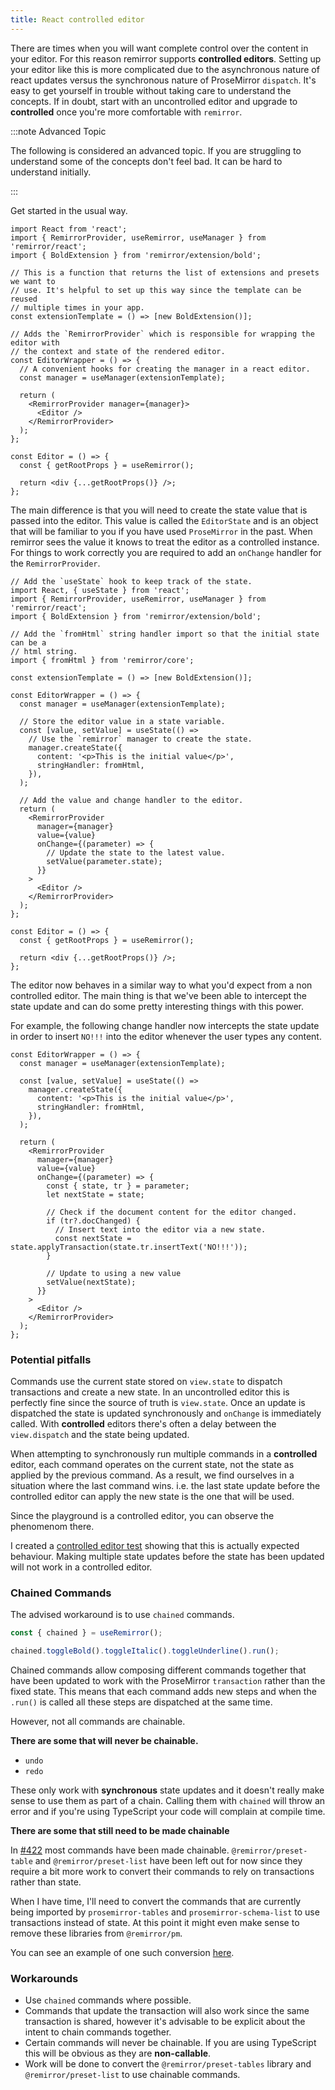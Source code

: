 ```yaml
---
title: React controlled editor
---
```


There are times when you will want complete control over the content in your editor. For this reason remirror supports **controlled editors**. Setting up your editor like this is more complicated due to the asynchronous nature of react updates versus the synchronous nature of ProseMirror `dispatch`. It's easy to get yourself in trouble without taking care to understand the concepts. If in doubt, start with an uncontrolled editor and upgrade to **controlled** once you're more comfortable with `remirror`.

:::note Advanced Topic

The following is considered an advanced topic. If you are struggling to understand some of the concepts don't feel bad. It can be hard to understand initially.

:::

Get started in the usual way.

```tsx
import React from 'react';
import { RemirrorProvider, useRemirror, useManager } from 'remirror/react';
import { BoldExtension } from 'remirror/extension/bold';

// This is a function that returns the list of extensions and presets we want to
// use. It's helpful to set up this way since the template can be reused
// multiple times in your app.
const extensionTemplate = () => [new BoldExtension()];

// Adds the `RemirrorProvider` which is responsible for wrapping the editor with
// the context and state of the rendered editor.
const EditorWrapper = () => {
  // A convenient hooks for creating the manager in a react editor.
  const manager = useManager(extensionTemplate);

  return (
    <RemirrorProvider manager={manager}>
      <Editor />
    </RemirrorProvider>
  );
};

const Editor = () => {
  const { getRootProps } = useRemirror();

  return <div {...getRootProps()} />;
};
```

The main difference is that you will need to create the state value that is passed into the editor. This value is called the `EditorState` and is an object that will be familiar to you if you have used `ProseMirror` in the past. When remirror sees the value it knows to treat the editor as a controlled instance. For things to work correctly you are required to add an `onChange` handler for the `RemirrorProvider`.

```tsx
// Add the `useState` hook to keep track of the state.
import React, { useState } from 'react';
import { RemirrorProvider, useRemirror, useManager } from 'remirror/react';
import { BoldExtension } from 'remirror/extension/bold';

// Add the `fromHtml` string handler import so that the initial state can be a
// html string.
import { fromHtml } from 'remirror/core';

const extensionTemplate = () => [new BoldExtension()];

const EditorWrapper = () => {
  const manager = useManager(extensionTemplate);

  // Store the editor value in a state variable.
  const [value, setValue] = useState(() =>
    // Use the `remirror` manager to create the state.
    manager.createState({
      content: '<p>This is the initial value</p>',
      stringHandler: fromHtml,
    }),
  );

  // Add the value and change handler to the editor.
  return (
    <RemirrorProvider
      manager={manager}
      value={value}
      onChange={(parameter) => {
        // Update the state to the latest value.
        setValue(parameter.state);
      }}
    >
      <Editor />
    </RemirrorProvider>
  );
};

const Editor = () => {
  const { getRootProps } = useRemirror();

  return <div {...getRootProps()} />;
};
```

The editor now behaves in a similar way to what you'd expect from a non controlled editor. The main thing is that we've been able to intercept the state update and can do some pretty interesting things with this power.

For example, the following change handler now intercepts the state update in order to insert `NO!!!` into the editor whenever the user types any content.

```tsx
const EditorWrapper = () => {
  const manager = useManager(extensionTemplate);

  const [value, setValue] = useState(() =>
    manager.createState({
      content: '<p>This is the initial value</p>',
      stringHandler: fromHtml,
    }),
  );

  return (
    <RemirrorProvider
      manager={manager}
      value={value}
      onChange={(parameter) => {
        const { state, tr } = parameter;
        let nextState = state;

        // Check if the document content for the editor changed.
        if (tr?.docChanged) {
          // Insert text into the editor via a new state.
          const nextState = state.applyTransaction(state.tr.insertText('NO!!!'));
        }

        // Update to using a new value
        setValue(nextState);
      }}
    >
      <Editor />
    </RemirrorProvider>
  );
};
```

### Potential pitfalls

Commands use the current state stored on `view.state` to dispatch transactions and create a new state. In an uncontrolled editor this is perfectly fine since the source of truth is `view.state`. Once an update is dispatched the state is updated synchronously and `onChange` is immediately called. With **controlled** editors there's often a delay between the `view.dispatch` and the state being updated.

When attempting to synchronously run multiple commands in a **controlled** editor, each command operates on the current state, not the state as applied by the previous command. As a result, we find ourselves in a situation where the last command wins. i.e. the last state update before the controlled editor can apply the new state is the one that will be used.

Since the playground is a controlled editor, you can observe the phenomenom there.

I created a [controlled editor test](https://github.com/remirror/remirror/blob/7477b9357368d62e201d05db4d9872954ae13c11/packages/%40remirror/react/src/components/__tests__/react-editor-controlled.spec.tsx#L368-L418) showing that this is actually expected behaviour. Making multiple state updates before the state has been updated will not work in a controlled editor.

### Chained Commands

The advised workaround is to use `chained` commands.

```ts
const { chained } = useRemirror();

chained.toggleBold().toggleItalic().toggleUnderline().run();
```

Chained commands allow composing different commands together that have been updated to work with the ProseMirror `transaction` rather than the fixed state. This means that each command adds new steps and when the `.run()` is called all these steps are dispatched at the same time.

However, not all commands are chainable.

**There are some that will never be chainable.**

- `undo`
- `redo`

These only work with **synchronous** state updates and it doesn't really make sense to use them as part of a chain. Calling them with `chained` will throw an error and if you're using TypeScript your code will complain at compile time.

**There are some that still need to be made chainable**

In [#422](https://github.com/remirror/remirror/pull/422) most commands have been made chainable. `@remirror/preset-table` and `@remirror/preset-list` have been left out for now since they require a bit more work to convert their commands to rely on transactions rather than state.

When I have time, I'll need to convert the commands that are currently being imported by `prosemirror-tables` and `prosemirror-schema-list` to use transactions instead of state. At this point it might even make sense to remove these libraries from `@remirror/pm`.

You can see an example of one such conversion [here](https://github.com/remirror/remirror/blob/7477b9357368d62e201d05db4d9872954ae13c11/packages/%40remirror/core-utils/src/command-utils.ts#L128-L164).

### Workarounds

- Use `chained` commands where possible.
- Commands that update the transaction will also work since the same transaction is shared, however it's advisable to be explicit about the intent to chain commands together.
- Certain commands will never be chainable. If you are using TypeScript this will be obvious as they are **non-callable**.
- Work will be done to convert the `@remirror/preset-tables` library and `@remirror/preset-list` to use chainable commands.
